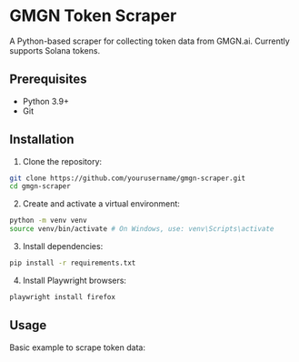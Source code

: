 # GMGN Token Scraper

A Python-based scraper for collecting token data from GMGN.ai. Currently supports Solana tokens.

## Prerequisites

- Python 3.9+
- Git

## Installation

1. Clone the repository:

```bash
git clone https://github.com/yourusername/gmgn-scraper.git
cd gmgn-scraper
```

2. Create and activate a virtual environment:

```bash
python -m venv venv
source venv/bin/activate # On Windows, use: venv\Scripts\activate
```

3. Install dependencies:

```bash
pip install -r requirements.txt
```

4. Install Playwright browsers:

```bash
playwright install firefox
```

## Usage

Basic example to scrape token data:

